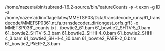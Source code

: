 /home/nazeefa/bin/subread-1.6.2-source/bin/featureCounts -p -t exon -g ID -a /home/nazeefa/dinoflagellates/MMETSP03/Data/transdecode_runs/61_transdecode/MMETSP0361.nt.fa.transdecoder_dir/longest_orfs.gff3 -o MMETSP0361_counts.txt ../bowtie2_61.bam 61_bowtie2_SHTV-5_0.bam  61_bowtie2_SHTV-5_3.bam 61_bowtie2_SHHI-4_0.bam 61_bowtie2_SHHI-4_3.bam 61_bowtie2_SHHI-4_30.bam 61_bowtie2_PAER-2_0.bam  61_bowtie2_PAER-2_3.bam
